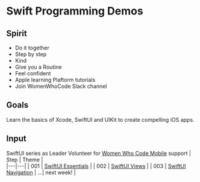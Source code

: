 # Swift Programming Demos

## Spirit
- Do it together
- Step by step
- Kind
- Give you a Routine
- Feel confident
- Apple learning Plaftorm tutorials
- Join WomenWhoCode Slack channel

## Goals
Learn the basics of Xcode, SwiftUI and UIKit to create compelling iOS apps.

## Input
SwiftUI series as Leader Volunteer for [Women Who Code Mobile](https://github.com/betty-godier/diversity-inclusion-resources#womenwhocode) support
|  Step | Theme  |   
|---|---|
|  001 | [SwiftUI Essentials](https://github.com/betty-godier/examples/blob/master/demos/study-group/001-swiftui-essentials.md)  | 
|  002 | [SwiftUI Views](https://github.com/betty-godier/examples/blob/master/demos/study-group/002-swiftui-views.md)  | 
| 003 | [SwiftUI Navigation](https://github.com/betty-godier/examples/blob/master/demos/study-group/003-swiftui-navigation.md)
| ...| next week! |
